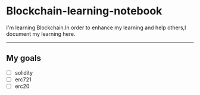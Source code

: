 # Blockchain-learning-notebook

I'm learning Blockchain.In order to enhance my learning and help others,I document my learning here.

---

## My goals

* [ ] solidity
* [ ] erc721
* [ ] erc20
